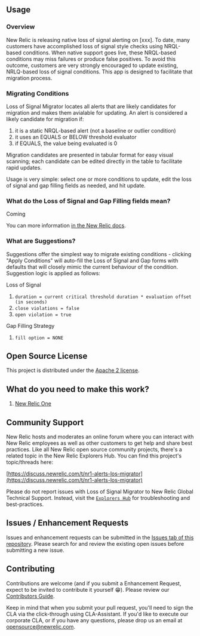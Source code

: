 ## Usage

### Overview
New Relic is releasing native loss of signal alerting on [xxx]. To date, many customers have accomplished loss of signal style checks using NRQL-based conditions. When native support goes live, these NRQL-based conditions may miss failures or produce false positives. To avoid this outcome, customers are very strongly encouraged to update existing, NRLQ-based loss of signal conditions. This app is designed to facilitate that migration process.

### Migrating Conditions
Loss of Signal Migrator locates all alerts that are likely candidates for migration and makes them avialable for updating. An alert is considered a likely candidate for migration if: 

1. it is a static NRQL-based alert (not a baseline or outlier condition)
2. it uses an EQUALS or BELOW threshold evaluator
3. if EQUALS, the value being evaluated is 0
   
Migration candidates are presented in tabular format for easy visual scanning; each candidate can be edited directly in the table to facilitate rapid updates.

Usage is very simple: select one or more conditions to update, edit the loss of signal and gap filling fields as needed, and hit update.

### What do the Loss of Signal and Gap Filling fields mean?
Coming

You can more information [in the New Relic docs](https://docs.newrelic.com/docs/alerts-applied-intelligence/new-relic-alerts/alerts-nerdgraph/nerdgraph-api-loss-signal-gap-filling).

### What are Suggestions?
Suggestions offer the simplest way to migrate existing conditions - clicking "Apply Conditions" will auto-fill the Loss of Signal and Gap forms with defaults that will closely mimic the current behaviour of the condition. Suggestion logic is applied as follows:

Loss of Signal
1. `duration = current critical threshold duration * evaluation offset (in seconds)`
2. `close violations = false`
3. `open violation = true`

Gap Filling Strategy
1. `fill option = NONE`

## Open Source License

This project is distributed under the [Apache 2 license](https://github.com/newrelic/nr1-alerts-los-migrator/blob/main/LICENSE).

## What do you need to make this work?

1. [New Relic One](https://newrelic.com/platform)

## Community Support

New Relic hosts and moderates an online forum where you can interact with New Relic employees as well as other customers to get help and share best practices. Like all New Relic open source community projects, there's a related topic in the New Relic Explorers Hub. You can find this project's topic/threads here:

[https://discuss.newrelic.com/t/nr1-alerts-los-migrator](https://discuss.newrelic.com/t/nr1-alerts-los-migrator)

Please do not report issues with Loss of Signal Migrator to New Relic Global Technical Support. Instead, visit the [`Explorers Hub`](https://discuss.newrelic.com/t/) for troubleshooting and best-practices.

## Issues / Enhancement Requests

Issues and enhancement requests can be submitted in the [Issues tab of this repository](https://github.com/newrelic/nr1-alerts-los-migrator/issues). Please search for and review the existing open issues before submitting a new issue.

## Contributing

Contributions are welcome (and if you submit a Enhancement Request, expect to be invited to contribute it yourself :grin:). Please review our [Contributors Guide](https://github.com/newrelic/nr1-alerts-los-migrator/blob/main/CONTRIBUTING.md).

Keep in mind that when you submit your pull request, you'll need to sign the CLA via the click-through using CLA-Assistant. If you'd like to execute our corporate CLA, or if you have any questions, please drop us an email at opensource@newrelic.com.